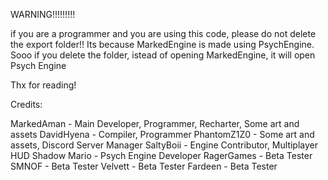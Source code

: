 WARNING!!!!!!!!!

if you are a programmer and you are using this code, please do not delete the export folder!!
Its because MarkedEngine is made using PsychEngine.
Sooo if you delete the folder, istead of opening MarkedEngine, it will open Psych Engine

Thx for reading!


Credits:

MarkedAman - Main Developer, Programmer, Recharter, Some art and assets
DavidHyena - Compiler, Programmer
PhantomZ1Z0 - Some art and assets, Discord Server Manager
SaltyBoii - Engine Contributor, Multiplayer HUD
Shadow Mario - Psych Engine Developer
RagerGames - Beta Tester
SMNOF - Beta Tester
Velvett - Beta Tester
Fardeen - Beta Tester